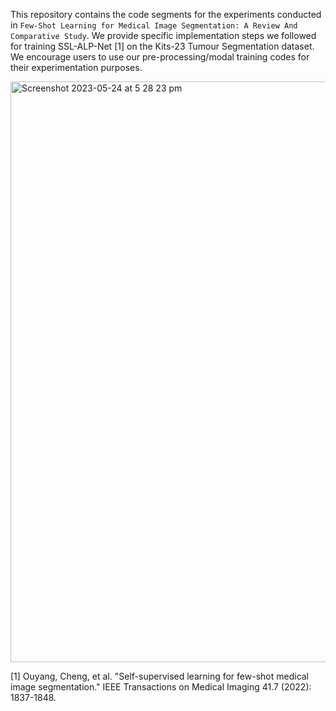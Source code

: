 This repository contains the code segments for the experiments conducted in `Few-Shot Learning for Medical Image Segmentation: A Review And Comparative Study`. 
We provide specific implementation steps we followed for training SSL-ALP-Net [1] on the Kits-23 Tumour Segmentation dataset. We encourage users to use our pre-processing/modal
training codes for their experimentation purposes. 

<img width="929" alt="Screenshot 2023-05-24 at 5 28 23 pm" src="https://github.com/Thzn/tumour_segmentation/assets/19911856/80139950-f0f5-45a0-a8ac-b235e232dcb4">

[1] Ouyang, Cheng, et al. "Self-supervised learning for few-shot medical image segmentation." IEEE Transactions on Medical Imaging 41.7 (2022): 1837-1848.

